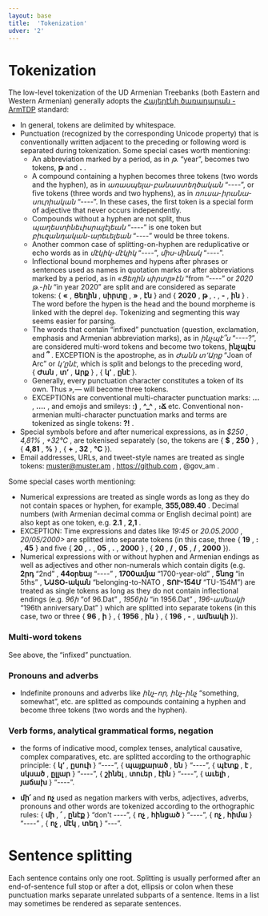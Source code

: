 ```yaml
---
layout: base
title:  'Tokenization'
udver: '2'
---
```


# Tokenization

The low-level tokenization of the UD Armenian Treebanks (both Eastern and Western Armenian) generally adopts the [Հայերէնի ծառադարան - ArmTDP](http://www.ysu.am/files/06M_Yavrumyan.pdf) standard:

* In general, tokens are delimited by whitespace.
* Punctuation (recognized by the corresponding Unicode property) that is conventionally written adjacent to the preceding or following word is separated during tokenization.
  Some special cases worth mentioning:
  * An abbreviation marked by a period, as in _թ._ “year”, becomes two tokens, <b>թ</b> and <b>.</b> .
  * A compound containing a hyphen becomes three tokens (two words and the hyphen), as in _առասպելա-բանաստեղծական_ “----”, or five tokens (three words and two hyphens), as in _ռուսա-իրանա-սուրիական_ “----”. In these cases, the first token is a special form of adjective that never occurs independently.
  * Compounds without a hyphen are not split, thus _պաղեստինեւիսրայէլեան_ “----” is one token but _բիւզանդական-արեւելեան_ “----” would be three tokens.
  * Another common case of splitting-on-hyphen are reduplicative or echo words as in _մէկիկ-մէկիկ_ “----”,  _միս-մինակ_ “----”.
  * Inflectional bound morphemes and hypens after phrases or sentences used as names in quotation marks or after abbreviations marked by a period, as in _«Ցեղին սիրտը»էն_ “from “----” or _2020 թ.-ին_ “in year 2020” are split and are considered as separate tokens: {&nbsp;<b>«</b> , <b>Ցեղին</b> , <b>սիրտը</b> , <b>»</b> , <b>էն</b>&nbsp;} and {&nbsp;<b>2020</b> , <b>թ</b> , <b>.</b> , <b>-</b> , <b>ին</b>&nbsp;} . The word before the hypen is the head and the bound morpheme is linked with the deprel `dep`. Tokenizing and segmenting this way seems easier for parsing.
  * The words that contain “infixed” punctuation (question, exclamation, emphasis and Armenian abbreviation marks), as in *ինչպէ՞ս* “----?”, are considered multi-word tokens and become two tokens, <b>ինչպէս</b> and <b>՞</b> . EXCEPTION is the apostrophe, as in _Ժանն տ՚Արք_ “Joan of Arc” or _կ՚ընէ_, which is split and belongs to the preceding word, {&nbsp;<b>Ժան</b> , <b>տ՚</b> , <b>Արք</b>&nbsp;} , {&nbsp;<b>կ՚</b> , <b>ընէ</b>&nbsp;}.
  * Generally, every punctuation character constitutes a token of its own. Thus *»,—* will become three tokens.
  * EXCEPTIONs are conventional multi-character punctuation marks: <b>...</b> , <b>....</b> , and emojis and smileys: <b>:)</b> , <b>^_^</b> , <b>։Ճ</b> etc.
  Conventional non-armenian multi-character punctuation marks and terms are tokenized as single tokens: <b>?!</b> .
* Special symbols before and after numerical expressions, as in *$250* , *4,81%* , *+32°С* , are tokenised separately (so, the tokens are {&nbsp;<b>$</b> , <b>250</b>&nbsp;} , {&nbsp;<b>4,81</b> , <b>%</b>&nbsp;} , {&nbsp;<b>+</b> , <b>32</b> , <b>°С</b>&nbsp;}).
* Email addresses, URLs, and tweet-style names are treated as single tokens: muster@muster.am , https://github.com , @gov_am .

Some special cases worth mentioning:

  * Numerical expressions are treated as single words as long as they do not contain spaces or hyphen, for example, <b>355,089.40</b> . Decimal numbers (with Armenian decimal comma or English decimal point) are also kept as one token, e.g. <b>2.1</b> , <b>2,1</b> .
  * EXCEPTION: Time expressions and dates like _19:45_ or _20.05.2000_ , _20/05/2000>_ are splitted into separate tokens (in this case, three {&nbsp;<b>19</b> , <b>:</b> , <b>45</b>&nbsp;} and five {&nbsp;<b>20</b> , <b>.</b> , <b>05</b> , <b>.</b> , <b>2000</b>&nbsp;} , {&nbsp;<b>20</b> , <b>/</b> , <b>05</b> , <b>/</b> , <b>2000</b>&nbsp;}).
  * Numerical expressions with or without hyphen and Armenian endings as well as adjectives and other non-numerals which contain digits (e.g. <b>2րդ</b> “2nd” , <b>44օրեայ</b> “----” , <b>1700ամյա</b> “1700-year-old” , <b>5նոց</b> “in 5tհs” , <b>ՆԱՏՕ-ական</b> “belonging-to-NATO , <b>ՏՈՒ-154Մ</b> “TU-154M”) are treated as single tokens as long as they do not contain inflectional endings (e.g. _96ի_ “of 96.Dat” , *1956ին* “in 1956.Dat” , *196-ամեակի* “196th anniversary.Dat” ) which are splitted into separate tokens (in this case, two or three {&nbsp;<b>96</b> , <b>ի</b>&nbsp;} , {&nbsp;<b>1956</b> , <b>ին</b>&nbsp;} , {&nbsp;<b>196</b> , <b>-</b> , <b>ամեակի</b>&nbsp;}). 

### Multi-word tokens

See above, the “infixed” punctuation.

### Pronouns and adverbs

* Indefinite pronouns and adverbs like _ինչ-որ, ինչ-ինչ_ “something, somewhat”, etc. are splitted as compounds containing a hyphen and become three tokens (two words and the hyphen).

### Verb forms, analytical grammatical forms, negation

* the forms of indicative mood, complex tenses, analytical causative, complex comparatives, etc. are splitted
according to the orthographic principle: {&nbsp;<b>կ՚</b> , <b>ըսուի</b>&nbsp;} “----”, {&nbsp;<b>պայքարած</b> , <b>են</b>&nbsp;} “----”, {&nbsp;<b>պէտք</b> , <b>է</b> , <b>սկսած</b> , <b>ըլլար</b>&nbsp;} “----”, {&nbsp;<b>շինել</b> , <b>տուեր</b> , <b>էին</b>&nbsp;} “----”, {&nbsp;<b>աւելի</b> , <b>յաճախ</b>&nbsp;} “----”.

* <b>մի՛</b> and <b>ոչ</b> used as negation markers with verbs, adjectives, adverbs, pronouns and other words are tokenized according to the orthographic rules: {&nbsp;<b>մի</b> , <b>՛</b> , <b>ընէք</b>&nbsp;} “don't ----”, {&nbsp;<b>ոչ</b> , <b>հինցած</b>&nbsp;} “----”, {&nbsp;<b>ոչ </b> , <b>հիմա</b>&nbsp;} “----” , {&nbsp;<b>ոչ</b> , <b>մէկ</b> , <b>տեղ</b>&nbsp;} “---”.

# Sentence splitting

Each sentence contains only one root.
Splitting is usually performed after an end-of-sentence full stop or after a dot, ellipsis or colon when these punctuation marks separate unrelated subparts of a sentence. Items in a list may sometimes be rendered as separate sentences.
